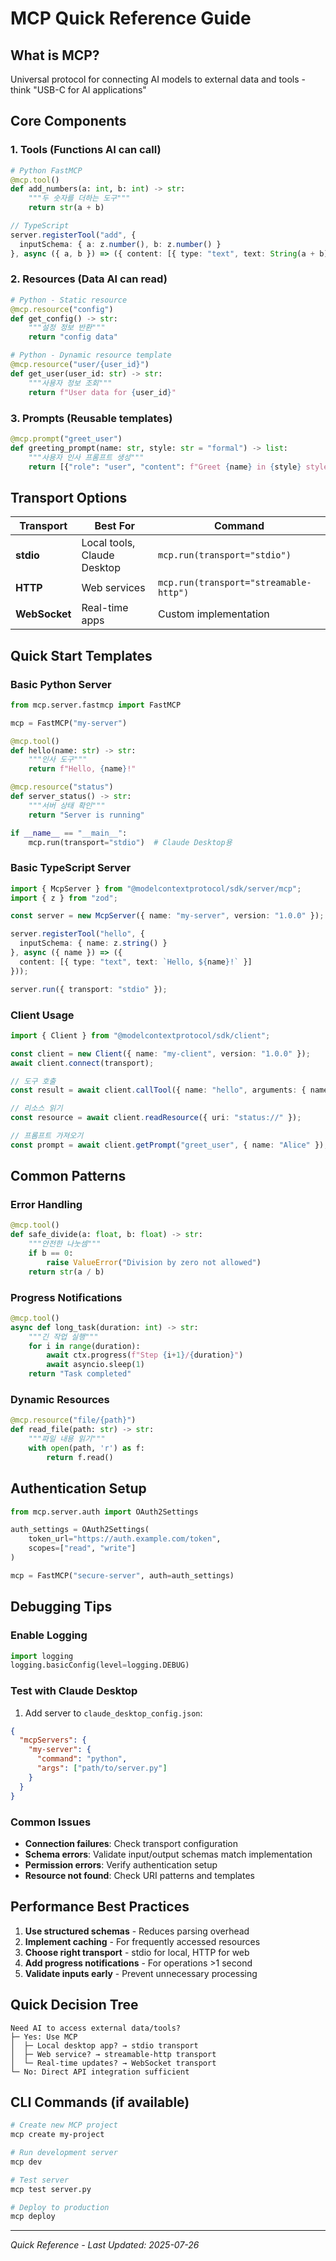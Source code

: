 # MCP Quick Reference Guide

## What is MCP?
Universal protocol for connecting AI models to external data and tools - think "USB-C for AI applications"

## Core Components

### 1. Tools (Functions AI can call)
```python
# Python FastMCP
@mcp.tool()
def add_numbers(a: int, b: int) -> str:
    """두 숫자를 더하는 도구"""
    return str(a + b)
```

```typescript
// TypeScript
server.registerTool("add", {
  inputSchema: { a: z.number(), b: z.number() }
}, async ({ a, b }) => ({ content: [{ type: "text", text: String(a + b) }] }));
```

### 2. Resources (Data AI can read)
```python
# Python - Static resource
@mcp.resource("config")
def get_config() -> str:
    """설정 정보 반환"""
    return "config data"

# Python - Dynamic resource template
@mcp.resource("user/{user_id}")
def get_user(user_id: str) -> str:
    """사용자 정보 조회"""
    return f"User data for {user_id}"
```

### 3. Prompts (Reusable templates)
```python
@mcp.prompt("greet_user")
def greeting_prompt(name: str, style: str = "formal") -> list:
    """사용자 인사 프롬프트 생성"""
    return [{"role": "user", "content": f"Greet {name} in {style} style"}]
```

## Transport Options

| Transport | Best For | Command |
|-----------|----------|---------|
| **stdio** | Local tools, Claude Desktop | `mcp.run(transport="stdio")` |
| **HTTP** | Web services | `mcp.run(transport="streamable-http")` |
| **WebSocket** | Real-time apps | Custom implementation |

## Quick Start Templates

### Basic Python Server
```python
from mcp.server.fastmcp import FastMCP

mcp = FastMCP("my-server")

@mcp.tool()
def hello(name: str) -> str:
    """인사 도구"""
    return f"Hello, {name}!"

@mcp.resource("status")
def server_status() -> str:
    """서버 상태 확인"""
    return "Server is running"

if __name__ == "__main__":
    mcp.run(transport="stdio")  # Claude Desktop용
```

### Basic TypeScript Server
```typescript
import { McpServer } from "@modelcontextprotocol/sdk/server/mcp";
import { z } from "zod";

const server = new McpServer({ name: "my-server", version: "1.0.0" });

server.registerTool("hello", {
  inputSchema: { name: z.string() }
}, async ({ name }) => ({
  content: [{ type: "text", text: `Hello, ${name}!` }]
}));

server.run({ transport: "stdio" });
```

### Client Usage
```typescript
import { Client } from "@modelcontextprotocol/sdk/client";

const client = new Client({ name: "my-client", version: "1.0.0" });
await client.connect(transport);

// 도구 호출
const result = await client.callTool({ name: "hello", arguments: { name: "World" } });

// 리소스 읽기
const resource = await client.readResource({ uri: "status://" });

// 프롬프트 가져오기
const prompt = await client.getPrompt("greet_user", { name: "Alice" });
```

## Common Patterns

### Error Handling
```python
@mcp.tool()
def safe_divide(a: float, b: float) -> str:
    """안전한 나눗셈"""
    if b == 0:
        raise ValueError("Division by zero not allowed")
    return str(a / b)
```

### Progress Notifications
```python
@mcp.tool()
async def long_task(duration: int) -> str:
    """긴 작업 실행"""
    for i in range(duration):
        await ctx.progress(f"Step {i+1}/{duration}")
        await asyncio.sleep(1)
    return "Task completed"
```

### Dynamic Resources
```python
@mcp.resource("file/{path}")
def read_file(path: str) -> str:
    """파일 내용 읽기"""
    with open(path, 'r') as f:
        return f.read()
```

## Authentication Setup
```python
from mcp.server.auth import OAuth2Settings

auth_settings = OAuth2Settings(
    token_url="https://auth.example.com/token",
    scopes=["read", "write"]
)

mcp = FastMCP("secure-server", auth=auth_settings)
```

## Debugging Tips

### Enable Logging
```python
import logging
logging.basicConfig(level=logging.DEBUG)
```

### Test with Claude Desktop
1. Add server to `claude_desktop_config.json`:
```json
{
  "mcpServers": {
    "my-server": {
      "command": "python",
      "args": ["path/to/server.py"]
    }
  }
}
```

### Common Issues
- **Connection failures**: Check transport configuration
- **Schema errors**: Validate input/output schemas match implementation
- **Permission errors**: Verify authentication setup
- **Resource not found**: Check URI patterns and templates

## Performance Best Practices

1. **Use structured schemas** - Reduces parsing overhead
2. **Implement caching** - For frequently accessed resources
3. **Choose right transport** - stdio for local, HTTP for web
4. **Add progress notifications** - For operations >1 second
5. **Validate inputs early** - Prevent unnecessary processing

## Quick Decision Tree

```
Need AI to access external data/tools?
├─ Yes: Use MCP
│  ├─ Local desktop app? → stdio transport
│  ├─ Web service? → streamable-http transport
│  └─ Real-time updates? → WebSocket transport
└─ No: Direct API integration sufficient
```

## CLI Commands (if available)
```bash
# Create new MCP project
mcp create my-project

# Run development server
mcp dev

# Test server
mcp test server.py

# Deploy to production
mcp deploy
```

---

*Quick Reference - Last Updated: 2025-07-26*